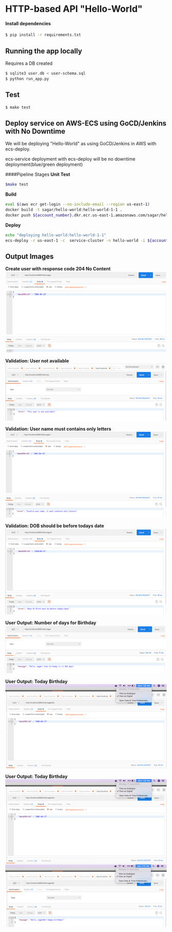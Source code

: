# HTTP-based API "Hello-World"

#### Install dependencies
```bash
$ pip install -r requirements.txt
```

## Running the app locally
Requires a DB created
```bash
$ sqlite3 user.db < user-schema.sql
$ python run_app.py
```

## Test
```bash
$ make test
```


## Deploy service on AWS-ECS using GoCD/Jenkins with No Downtime

We will be deploying "Hello-World" as using GoCD/Jenkins in AWS with ecs-deploy.

ecs-service deployment with ecs-deploy will be no downtime deployment(blue/green deployment)

####Pipeline Stages
**Unit Test**
```bash
$make test
```
**Build**
```bash
eval $(aws ecr get-login --no-include-email --region us-east-1)
docker build -t sagar/hello-world:hello-world-1-1 .
docker push ${account_number}.dkr.ecr.us-east-1.amazonaws.com/sagar/hello-world:hello-world-1-1
```
**Deploy**
```bash
echo "deploying hello-world:hello-world-1-1"
ecs-deploy -r us-east-1 -c  service-cluster -n hello-world -i ${account_number}.dkr.ecr.us-east-1.amazonaws.com/sagar/hello-world:hello-world-1-1 --aws-instance-profile -t 240
```

## Output Images

**Create user with response code 204 No Content**
![](https://github.com/sagar-babar/Hello-World/blob/master/output-images/1.png)

**Validation: User not available**
![](https://github.com/sagar-babar/Hello-World/blob/master/output-images/7.png)

**Validation: User name must contains only letters**
![](https://github.com/sagar-babar/Hello-World/blob/master/output-images/2.png)

**Validation: DOB should be before todays date**
![](https://github.com/sagar-babar/Hello-World/blob/master/output-images/3.png)

**User Output: Number of days for Birthday**
![](https://github.com/sagar-babar/Hello-World/blob/master/output-images/4.png)

**User Output: Today Birthday**
![](https://github.com/sagar-babar/Hello-World/blob/master/output-images/5.png)

**User Output: Today Birthday**
![](https://github.com/sagar-babar/Hello-World/blob/master/output-images/5.png)
![](https://github.com/sagar-babar/Hello-World/blob/master/output-images/6.png)
